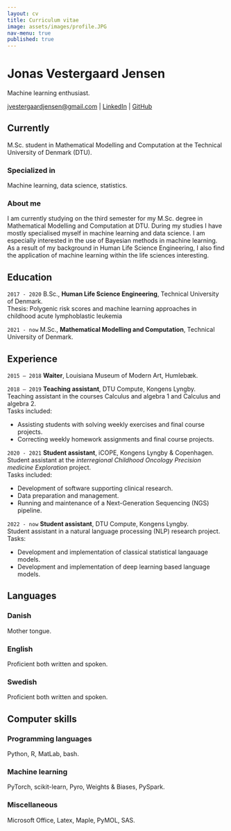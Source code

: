 ```yaml
---
layout: cv
title: Curriculum vitae
image: assets/images/profile.JPG
nav-menu: true
published: true
---
```

# Jonas Vestergaard Jensen
Machine learning enthusiast.

<div id="webaddress">
<a href="mailto:jvestergaardjensen@gmail.com">jvestergaardjensen@gmail.com</a>
| <a href="https://www.linkedin.com/in/jonas-vestergaard-j-b8b5b3156/">LinkedIn</a>
| <a href="https://github.com/jonasvj">GitHub</a>
</div>


## Currently

M.Sc. student in Mathematical Modelling and Computation at the Technical University of Denmark (DTU).

### Specialized in

Machine learning, data science, statistics. 


### About me

I am currently studying on the third semester for my M.Sc. degree in Mathematical Modelling and Computation at DTU. During my studies I have mostly specialised myself in machine learning and data science. I am especially interested in the use of Bayesian methods in machine learning. As a result of my background in Human Life Science Engineering, I also find the application of machine learning within the life sciences interesting.


## Education

`2017 - 2020`
B.Sc., __Human Life Science Engineering__, Technical University of Denmark.<br>
Thesis: Polygenic risk scores and machine learning approaches in childhood acute lymphoblastic leukemia

`2021 - now`
M.Sc., __Mathematical Modelling and Computation__, Technical University of Denmark.


## Experience
`2015 – 2018`
__Waiter__, Louisiana Museum of Modern Art, Humlebæk.

`2018 – 2019`
__Teaching assistant__, DTU Compute, Kongens Lyngby.<br>
Teaching assistant in the courses Calculus and algebra 1 and Calculus and algebra 2.<br>
Tasks included:
- Assisting students with solving weekly exercises and final course projects.
- Correcting weekly homework assignments and final course projects.

`2020 - 2021`
__Student assistant__, iCOPE, Kongens Lyngby & Copenhagen.<br>
Student assistant at the *interregional Childhood Oncology Precision medicine Exploration* project.<br>
Tasks included:
- Development of software supporting clinical research.
- Data preparation and management.
- Running and maintenance of a Next-Generation Sequencing (NGS) pipeline.

`2022 - now`
__Student assistant__, DTU Compute, Kongens Lyngby.<br>
Student assistant in a natural language processing (NLP) research project.<br>
Tasks:
- Development and implementation of classical statistical langauage models.
- Development and implementation of deep learning based language models.

## Languages

### Danish

Mother tongue.

### English
Proficient both written and spoken.

### Swedish
Proficient both written and spoken.

## Computer skills

### Programming languages
Python, R, MatLab, bash.

### Machine learning
PyTorch, scikit-learn, Pyro, Weights & Biases, PySpark.

### Miscellaneous
Microsoft Office, Latex, Maple, PyMOL, SAS.

<!-- ### Footer

Last updated: April 2022 -->